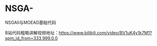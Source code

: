 # NSGA-
NSGAⅡ与MOEAD基础代码

B站代码粗略讲解视频地址：https://www.bilibili.com/video/BV1uK4y1k7M1?spm_id_from=333.999.0.0
